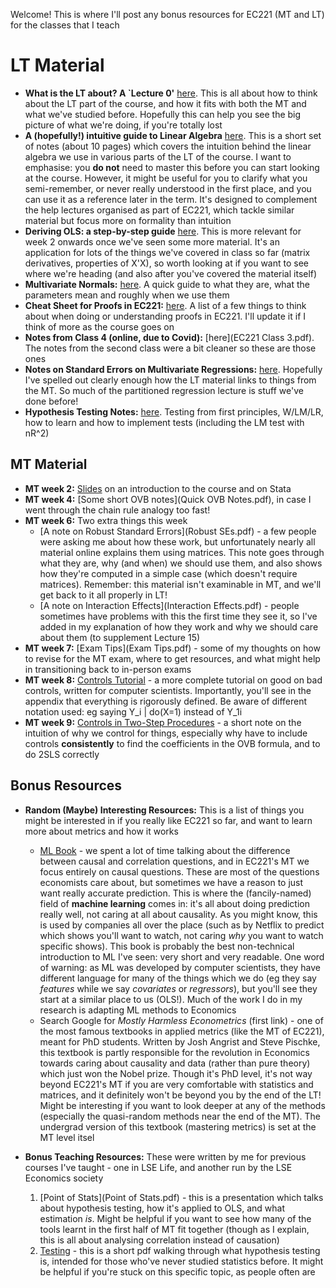 Welcome! This is where I'll post any bonus resources for EC221 (MT and LT) for the classes that I teach

# LT Material
* **What is the LT about? A `Lecture 0'** [here](EC221_Lecture_0.pdf). This is all about how to think about the LT part of the course, and how it fits with both the MT and what we've studied before. Hopefully this can help you see the big picture of what we're doing, if you're totally lost
* **A (hopefully!) intuitive guide to Linear Algebra** [here](Intuitive_Guide_Linear_Algebra.pdf). This is a short set of notes (about 10 pages) which covers the intuition behind the linear algebra we use in various parts of the LT of the course. I want to emphasise: you **do not** need to master this before you can start looking at the course. However, it might be useful for you to clarify what you semi-remember, or never really understood in the first place, and you can use it as a reference later in the term. It's designed to complement the help lectures organised as part of EC221, which tackle similar material but focus more on formality than intuition
* **Deriving OLS: a step-by-step guide** [here](Deriving_OLS__step_by_step.pdf). This is more relevant for week 2 onwards once we've seen some more material. It's an application for lots of the things we've covered in class so far (matrix derivatives, properties of X'X), so worth looking at if you want to see where we're heading (and also after you've covered the material itself)
* **Multivariate Normals:** [here](Multivariate_Normals.pdf). A quick guide to what they are, what the parameters mean and roughly when we use them
* **Cheat Sheet for Proofs in EC221:** [here](Proofs_in_EC221__A_Cheat_Sheet.pdf). A list of a few things to think about when doing or understanding proofs in EC221. I'll update it if I think of more as the course goes on
* **Notes from Class 4 (online, due to Covid):** [here](EC221 Class 3.pdf). The notes from the second class were a bit cleaner so these are those ones
* **Notes on Standard Errors on Multivariate Regressions:** [here](Standard_Errors_in_Multivariate_Regression.pdf). Hopefully I've spelled out clearly enough how the LT material links to things from the MT. So much of the partitioned regression lecture is stuff we've done before!
* **Hypothesis Testing Notes:** [here](Hypothesis_Testing.pdf). Testing from first principles, W/LM/LR, how to learn and how to implement tests (including the LM test with nR^2)


## MT Material

* **MT week 2:** [Slides](MT2.pdf) on an introduction to the course and on Stata
* **MT week 4:** [Some short OVB notes](Quick OVB Notes.pdf), in case I went through the chain rule analogy too fast!
* **MT week 6:** Two extra things this week
	* [A note on Robust Standard Errors](Robust SEs.pdf) - a few people were asking me about how these work, but unfortunately nearly all material online explains them using matrices. This note goes through what they are, why (and when) we should use them, and also shows how they're computed in a simple case (which doesn't require matrices). Remember: this material isn't examinable in MT, and we'll get back to it all properly in LT!
	* [A note on Interaction Effects](Interaction Effects.pdf) - people sometimes have problems with this the first time they see it, so I've added in my explanation of how they work and why we should care about them (to supplement Lecture 15)
* **MT week 7:** [Exam Tips](Exam Tips.pdf) - some of my thoughts on how to revise for the MT exam, where to get resources, and what might help in transitioning back to in-person exams
* **MT week 8:** [Controls Tutorial](https://ftp.cs.ucla.edu/pub/stat_ser/r493.pdf) - a more complete tutorial on good on bad controls, written for computer scientists. Importantly, you'll see in the appendix that everything is rigorously defined. Be aware of different notation used: eg saying Y_i \| do(X=1) instead of Y_1i
* **MT week 9:** [Controls in Two-Step Procedures](Controls_in_Two_Step_Procedures.pdf) - a short note on the intuition of why we control for things, especially why have to include controls **consistently** to find the coefficients in the OVB formula, and to do 2SLS correctly

## Bonus Resources

* **Random (Maybe) Interesting Resources:** This is a list of things you might be interested in if you really like EC221 so far, and want to learn more about metrics and how it works
	* [ML Book](http://ema.cri-info.cm/wp-content/uploads/2019/07/2019BurkovTheHundred-pageMachineLearning.pdf) - we spent a lot of time talking about the difference between causal and correlation questions, and in EC221's MT we focus entirely on causal questions. These are most of the questions economists care about, but sometimes we have a reason to just want really accurate prediction. This is where the (fancily-named) field of **machine learning** comes in: it's all about doing prediction really well, not caring at all about causality. As you might know, this is used by companies all over the place (such as by Netflix to predict which shows you'll want to watch, not caring _why_ you want to watch specific shows). This book is probably the best non-technical introduction to ML I've seen: very short and very readable. One word of warning: as ML was developed by computer scientists, they have different language for many of the things which we do (eg they say _features_ while we say _covariates_ or _regressors_), but you'll see they start at a similar place to us (OLS!). Much of the work I do in my research is adapting ML methods to Economics
	* Search Google for _Mostly Harmless Econometrics_ (first link) - one of the most famous textbooks in applied metrics (like the MT of EC221), meant for PhD students. Written by Josh Angrist and Steve Pischke, this textbook is partly responsible for the revolution in Economics towards caring about causality and data (rather than pure theory) which just won the Nobel prize. Though it's PhD level, it's not way beyond EC221's MT if you are very comfortable with statistics and matrices, and it definitely won't be beyond you by the end of the LT! Might be interesting if you want to look deeper at any of the methods (especially the quasi-random methods near the end of the MT). The undergrad version of this textbook (mastering metrics) is set at the MT level itsel


* **Bonus Teaching Resources:** These were written by me for previous courses I've taught - one in LSE Life, and another run by the LSE Economics society
	1. [Point of Stats](Point of Stats.pdf) - this is a presentation which talks about hypothesis testing, how it's applied to OLS, and what estimation _is_. Might be helpful if you want to see how many of the tools learnt in the first half of MT fit together (though as I explain, this is all about analysing correlation instead of causation)
	2. [Testing](q4q.pdf) - this is a short pdf walking through what hypothesis testing is, intended for those who've never studied statistics before. It might be helpful if you're stuck on this specific topic, as people often are
